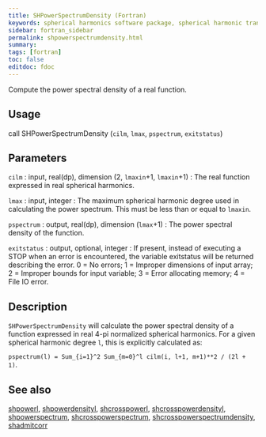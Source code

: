 ```yaml
---
title: SHPowerSpectrumDensity (Fortran)
keywords: spherical harmonics software package, spherical harmonic transform, legendre functions, multitaper spectral analysis, fortran, Python, gravity, magnetic field
sidebar: fortran_sidebar
permalink: shpowerspectrumdensity.html
summary:
tags: [fortran]
toc: false
editdoc: fdoc
---
```


Compute the power spectral density of a real function.

## Usage

call SHPowerSpectrumDensity (`cilm`, `lmax`, `pspectrum`, `exitstatus`)

## Parameters

`cilm` : input, real(dp), dimension (2, `lmaxin`+1, `lmaxin`+1)
:   The real function expressed in real spherical harmonics.

`lmax` : input, integer
:   The maximum spherical harmonic degree used in calculating the power spectrum. This must be less than or equal to `lmaxin`.

`pspectrum` : output, real(dp), dimension (`lmax`+1)
:   The power spectral density of the function.

`exitstatus` : output, optional, integer
:   If present, instead of executing a STOP when an error is encountered, the variable exitstatus will be returned describing the error. 0 = No errors; 1 = Improper dimensions of input array; 2 = Improper bounds for input variable; 3 = Error allocating memory; 4 = File IO error.

## Description

`SHPowerSpectrumDensity` will calculate the power spectral density of a function expressed in real 4-pi normalized spherical harmonics. For a given spherical harmonic degree `l`, this is explicitly calculated as:

`pspectrum(l) = Sum_{i=1}^2 Sum_{m=0}^l cilm(i, l+1, m+1)**2 / (2l + 1)`.

## See also

[shpowerl](shpowerl.html), [shpowerdensityl](shpowerdensityl.html), [shcrosspowerl](shcrosspowerl.html), [shcrosspowerdensityl](shcrosspowerdensityl.html), [shpowerspectrum](shpowerspectrum.html), [shcrosspowerspectrum](shcrosspowerspectrum.html), [shcrosspowerspectrumdensity](shcrosspowerspectrumdensity.html), [shadmitcorr](shadmitcorr.html)
